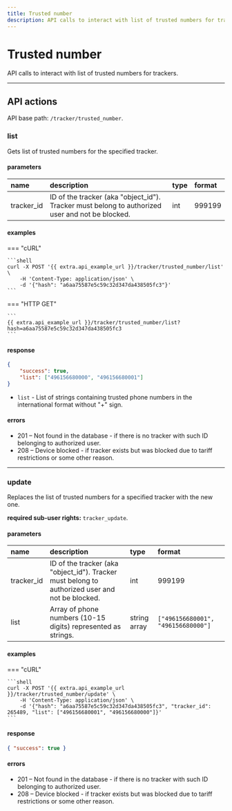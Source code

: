 ```yaml
---
title: Trusted number
description: API calls to interact with list of trusted numbers for trackers.
---
```

# Trusted number

API calls to interact with list of trusted numbers for trackers.

***

## API actions

API base path: `/tracker/trusted_number`.

### list

Gets list of trusted numbers for the specified tracker.

#### parameters

| name       | description                                                                                     | type | format |
|:-----------|:------------------------------------------------------------------------------------------------|:-----|:-------|
| tracker_id | ID of the tracker (aka "object_id"). Tracker must belong to authorized user and not be blocked. | int  | 999199 |

#### examples

=== "cURL"

    ```shell
    curl -X POST '{{ extra.api_example_url }}/tracker/trusted_number/list' \
        -H 'Content-Type: application/json' \
        -d '{"hash": "a6aa75587e5c59c32d347da438505fc3"}'
    ```

=== "HTTP GET"

    ```
    {{ extra.api_example_url }}/tracker/trusted_number/list?hash=a6aa75587e5c59c32d347da438505fc3
    ```

#### response

```json
{
    "success": true,
    "list": ["496156680000", "496156680001"]
}
```

* `list` - List of strings containing trusted phone numbers in the international format without "+" sign.

#### errors

* 201 – Not found in the database - if there is no tracker with such ID belonging to authorized user.
* 208 – Device blocked - if tracker exists but was blocked due to tariff restrictions or some other reason.

***

### update

Replaces the list of trusted numbers for a specified tracker with the new one.

**required sub-user rights:** `tracker_update`.

#### parameters

| name       | description                                                                                     | type         | format                             |
|:-----------|:------------------------------------------------------------------------------------------------|:-------------|:-----------------------------------|
| tracker_id | ID of the tracker (aka "object_id"). Tracker must belong to authorized user and not be blocked. | int          | 999199                             |
| list       | Array of phone numbers (10-15 digits) represented as strings.                                   | string array | `["496156680001", "496156680000"]` |

#### examples

=== "cURL"

    ```shell
    curl -X POST '{{ extra.api_example_url }}/tracker/trusted_number/update' \
        -H 'Content-Type: application/json' \
        -d '{"hash": "a6aa75587e5c59c32d347da438505fc3", "tracker_id": 265489, "list": ["496156680001", "496156680000"]}'
    ```

#### response

```json
{ "success": true }
```

#### errors

* 201 – Not found in the database - if there is no tracker with such ID belonging to authorized user.
* 208 – Device blocked - if tracker exists but was blocked due to tariff restrictions or some other reason.

